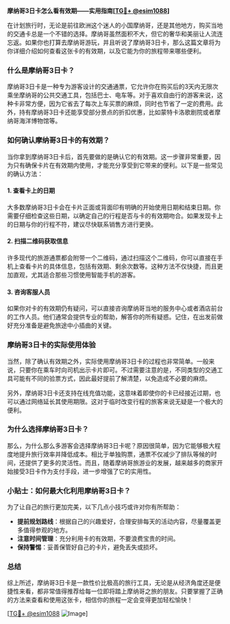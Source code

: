 **摩纳哥3日卡怎么看有效期——实用指南[[TG💪+ @esim1088](https://t.me/s/esim1088)]**

在计划旅行时，无论是前往欧洲这个迷人的小国摩纳哥，还是其他地方，购买当地的交通卡总是一个不错的选择。摩纳哥虽然面积不大，但它的奢华和美丽让人流连忘返。如果你也打算去摩纳哥游玩，并且听说了摩纳哥3日卡，那么这篇文章将为你详细介绍如何查看这张卡的有效期，以及它能为你的旅程带来哪些便利。

### 什么是摩纳哥3日卡？

摩纳哥3日卡是一种专为游客设计的交通通票，它允许你在购买后的3天内无限次乘坐摩纳哥的公共交通工具，包括巴士、电车等。对于喜欢自由行的游客来说，这种卡非常方便，因为它省去了每次上车买票的麻烦，同时也节省了一定的费用。此外，持有摩纳哥3日卡还能享受部分景点的折扣优惠，比如蒙特卡洛歌剧院或者摩纳哥海洋博物馆等。

### 如何确认摩纳哥3日卡的有效期？

当你拿到摩纳哥3日卡后，首先要做的是确认它的有效期。这一步骤非常重要，因为只有确保卡片在有效期内使用，才能充分享受到它带来的便利。以下是一些常见的确认方法：

#### 1. 查看卡上的日期

大多数摩纳哥3日卡会在卡片正面或背面印有明确的开始使用日期和结束日期。你需要仔细检查这些日期，以确定自己的行程是否与卡的有效期吻合。如果发现卡上的日期与你的行程不符，建议尽快联系销售方进行更换。

#### 2. 扫描二维码获取信息

许多现代的旅游通票都会附带一个二维码，通过扫描这个二维码，你可以直接在手机上查看卡片的具体信息，包括有效期、剩余次数等。这种方法不仅快捷，而且更加直观，尤其适合那些习惯使用智能手机的游客。

#### 3. 咨询客服人员

如果你对卡的有效期仍有疑问，可以直接咨询摩纳哥当地的服务中心或者酒店前台的工作人员。他们通常会提供专业的帮助，解答你的所有疑惑。记住，在出发前做好充分准备是避免旅途中小插曲的关键。

### 摩纳哥3日卡的实际使用体验

当然，除了确认有效期之外，实际使用摩纳哥3日卡的过程也非常简单。一般来说，只要你在乘车时向司机出示卡片即可。不过需要注意的是，不同类型的交通工具可能有不同的验票方式，因此最好提前了解清楚，以免造成不必要的麻烦。

另外，摩纳哥3日卡还支持在线充值功能，这意味着即使你的卡已经接近过期，也可以通过网络延长其使用期限。这对于临时改变行程的旅客来说无疑是一个极大的便利。

### 为什么选择摩纳哥3日卡？

那么，为什么那么多游客会选择摩纳哥3日卡呢？原因很简单，因为它能够极大程度地提升旅行效率并降低成本。相比于单独购票，通票不仅减少了排队等候的时间，还提供了更多的灵活性。而且，随着摩纳哥旅游业的发展，越来越多的商家开始接受3日卡作为支付手段，进一步增强了它的实用性。

### 小贴士：如何最大化利用摩纳哥3日卡？

为了让自己的旅行更加完美，以下几点小技巧或许对你有所帮助：

- **提前规划路线**：根据自己的兴趣爱好，合理安排每天的活动内容，尽量覆盖更多值得参观的地方。
- **注意时间管理**：充分利用卡的有效期，不要浪费宝贵的时间。
- **保持警惕**：妥善保管好自己的卡片，避免丢失或损坏。

### 总结

综上所述，摩纳哥3日卡是一款性价比极高的旅行工具，无论是从经济角度还是便捷性来看，都非常值得推荐给每一位即将踏上摩纳哥之旅的朋友。只要掌握了正确的方法来查看和使用这张卡，相信你的旅程一定会变得更加轻松愉快！

[[TG💪+ @esim1088](https://t.me/s/esim1088) ![Image](https://i.postimg.cc/4NQfJmqS/Snipaste-2025-05-13-00-14-12.png)]